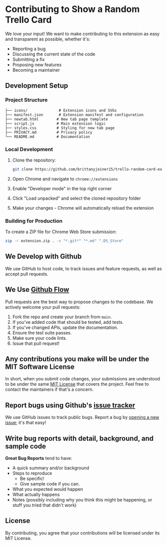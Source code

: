 # Contributing to Show a Random Trello Card

We love your input! We want to make contributing to this extension as easy and transparent as possible, whether it's:

- Reporting a bug
- Discussing the current state of the code
- Submitting a fix
- Proposing new features
- Becoming a maintainer

## Development Setup

### Project Structure

```
├── icons/              # Extension icons and SVGs
├── manifest.json       # Extension manifest and configuration
├── newtab.html        # New tab page template
├── script.js          # Main extension logic
├── styles.css         # Styling for new tab page
├── PRIVACY.md         # Privacy policy
└── README.md          # Documentation
```

### Local Development

1. Clone the repository:
   ```bash
   git clone https://github.com/brittanyjoiner15/trello-random-card-extension.git
   ```

2. Open Chrome and navigate to `chrome://extensions`

3. Enable "Developer mode" in the top right corner

4. Click "Load unpacked" and select the cloned repository folder

5. Make your changes - Chrome will automatically reload the extension

### Building for Production

To create a ZIP file for Chrome Web Store submission:

```bash
zip -r extension.zip . -x "*.git*" "*.md" ".DS_Store"
```

## We Develop with Github
We use GitHub to host code, to track issues and feature requests, as well as accept pull requests.

## We Use [Github Flow](https://guides.github.com/introduction/flow/index.html)
Pull requests are the best way to propose changes to the codebase. We actively welcome your pull requests:

1. Fork the repo and create your branch from `main`.
2. If you've added code that should be tested, add tests.
3. If you've changed APIs, update the documentation.
4. Ensure the test suite passes.
5. Make sure your code lints.
6. Issue that pull request!

## Any contributions you make will be under the MIT Software License
In short, when you submit code changes, your submissions are understood to be under the same [MIT License](http://choosealicense.com/licenses/mit/) that covers the project. Feel free to contact the maintainers if that's a concern.

## Report bugs using Github's [issue tracker](../../issues)
We use GitHub issues to track public bugs. Report a bug by [opening a new issue](../../issues/new); it's that easy!

## Write bug reports with detail, background, and sample code

**Great Bug Reports** tend to have:

- A quick summary and/or background
- Steps to reproduce
  - Be specific!
  - Give sample code if you can.
- What you expected would happen
- What actually happens
- Notes (possibly including why you think this might be happening, or stuff you tried that didn't work)

## License
By contributing, you agree that your contributions will be licensed under its MIT License.
